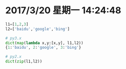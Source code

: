 # 2017/3/20 星期一 14:24:48
```python
l1=[1,2,3]
l2=['baidu','google','bing']

# py3.x
dict(map(lambda x,y:[x,y], l1,l2))
{1:'baidu', 2:'google', 3:'bing'}

# py2.x
dict(zip(l1,l2))
```
